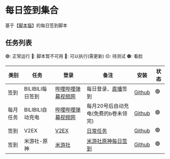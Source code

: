 # 每日签到集合

基于【[脚本猫](https://docs.scriptcat.org/)】的每日签到脚本



## 任务列表

🟢: 正常运行 🔴: 脚本暂不可用 🔵: 可以执行(需更新) 🟡: 待测试 🟤: 看脸

| 类别     | 任务             | 登录                                                      | 备注                                                         | 安装                                                         | 状态 |
| -------- | ---------------- | --------------------------------------------------------- | ------------------------------------------------------------ | ------------------------------------------------------------ | ---- |
| 签到     | BILIBILI每日签到 | [哔哩哔哩弹幕视频网](https://passport.bilibili.com/login) | 每日登录、[直播](https://live.bilibili.com/)签到             | [Github](https://raw.githubusercontent.com/CodFrm/checkincat/main/userscript/bilibili.user.js) | 🟢️    |
| 每月任务 | BILIBILI自动充电 | [哔哩哔哩弹幕视频网](https://passport.bilibili.com/login) | 每月20号后自动充电(免费的b卷未领完)                          | [Github](https://raw.githubusercontent.com/CodFrm/checkincat/main/userscript/bilibili-charge.user.js) | 🟢️    |
| 签到     | V2EX             | [V2EX](https://www.v2ex.com/signin)                       | [日常任务](https://www.v2ex.com/mission/daily)               | [Github](https://raw.githubusercontent.com/CodFrm/checkincat/main/userscript/v2ex.user.js) | 🟢️    |
| 签到     | 米游社-原神      | [米游社](https://bbs.mihoyo.com/ys/)                      | [米游社原神每日签到 ](https://webstatic.mihoyo.com/bbs/event/signin-ys/index.html?bbs_auth_required=true&act_id=e202009291139501) | [Github](https://raw.githubusercontent.com/CodFrm/checkincat/main/userscript/mihoyo-ys.user.js) | 🟢️    |



